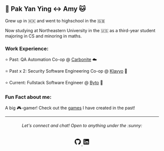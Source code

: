 ## :tea: Pak Yan Ying :left_right_arrow: Amy :cat:

Grew up in 🇭🇰 and went to highschool in the 🇬🇧

Now studying at Northeastern University in the 🇺🇸 as a third-year student majoring in CS and minoring in maths.


### Work Experience:

:star: Past: QA Automation Co-op @ [Carbonite](https://www.carbonite.com/) :cloud:

:star: Past x 2: Security Software Engineering Co-op @ [Klavyo](https://www.klaviyo.com/) :email:

:star: Current: Fullstack Software Engineer @ [Byto](https://www.byto.tech/) :bread:


### Fun Fact about me:

A big :video_game:-gamer! Check out the [games](https://amywhying.itch.io/) I have created in the past!



---
<h6 align="center">
  Let's connect and chat! Open to anything under the :sunny:
</h6>

<p align="center">
  <a href="https://github.com/amywhying">
  <img src="github-fill.png">
  </a>
  <a href="https://www.linkedin.com/in/pak-yan-ying-amy/">
  <img src="linkedin-box-fill.png">
</p>


<!--
**amywhying/amywhying** is a ✨ _special_ ✨ repository because its `README.md` (this file) appears on your GitHub profile.

### :speech_balloon: Contact Info
![Github stats](https://github-readme-stats.vercel.app/api?username=amywhying)

### :file_folder: Current Project 

I'm currently 


![](github-fill.png)
![](linkedin-box-fill.png)


  </a>
  <a href="https://www.qries.com/">
  <img src="discord-fill.png">
  </a>
  
<details>
  
- 🔭 I’m currently working on ...
- 🌱 I’m currently learning ...
- 👯 I’m looking to collaborate on ...
- 🤔 I’m looking for help with ...
- 💬 Ask me about ...
- 📫 How to reach me: ...
- 😄 Pronouns: ...
- ⚡ Fun fact: ...
-->
